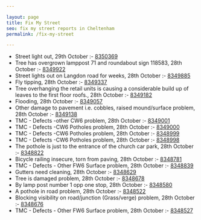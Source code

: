 ```yaml
---

layout: page
title: Fix My Street
seo: fix my street reports in Cheltenham
permalink: /fix-my-street

---
```


<!-- fix_marker starts -->

- Street light out, 29th October :- [8350369](https://www.fixmystreet.com/report/8350369)
- Tree has overgrown lamppost 71 and roundabout sign 118583, 28th October :- [8349922](https://www.fixmystreet.com/report/8349922)
- Street lights out on Langdon road for weeks, 28th October :- [8349885](https://www.fixmystreet.com/report/8349885)
- Fly tipping, 28th October :- [8349337](https://www.fixmystreet.com/report/8349337)
- Tree overhanging the retail units is causing a considerable build up of leaves to the first floor roofs., 28th October :- [8349182](https://www.fixmystreet.com/report/8349182)
- Flooding, 28th October :- [8349057](https://www.fixmystreet.com/report/8349057)
- Other damage to pavement i.e. cobbles, raised mound/surface problem, 28th October :- [8349138](https://www.fixmystreet.com/report/8349138)
- TMC - Defects -other CW6 problem, 28th October :- [8349001](https://www.fixmystreet.com/report/8349001)
- TMC - Defects -CW6 Potholes  problem, 28th October :- [8349000](https://www.fixmystreet.com/report/8349000)
- TMC - Defects -CW6 Potholes  problem, 28th October :- [8348999](https://www.fixmystreet.com/report/8348999)
- TMC - Defects -CW6 Potholes  problem, 28th October :- [8348998](https://www.fixmystreet.com/report/8348998)
- The pothole is just to the entrance of the church car park, 28th October :- [8348822](https://www.fixmystreet.com/report/8348822)
- Bicycle railing insecure, torn from paving, 28th October :- [8348781](https://www.fixmystreet.com/report/8348781)
- TMC - Defects - Other FW6  Surface problem, 28th October :- [8348839](https://www.fixmystreet.com/report/8348839)
- Gutters need cleaning, 28th October :- [8348629](https://www.fixmystreet.com/report/8348629)
- Tree is damaged problem, 28th October :- [8348678](https://www.fixmystreet.com/report/8348678)
- By lamp post number 1 opp one stop, 28th October :- [8348580](https://www.fixmystreet.com/report/8348580)
- A pothole in road problem, 28th October :- [8348522](https://www.fixmystreet.com/report/8348522)
- Blocking visibility on road/junction (Grass/verge) problem, 28th October :- [8348676](https://www.fixmystreet.com/report/8348676)
- TMC - Defects - Other FW6  Surface problem, 28th October :- [8348527](https://www.fixmystreet.com/report/8348527)

<!-- fix_marker ends -->
